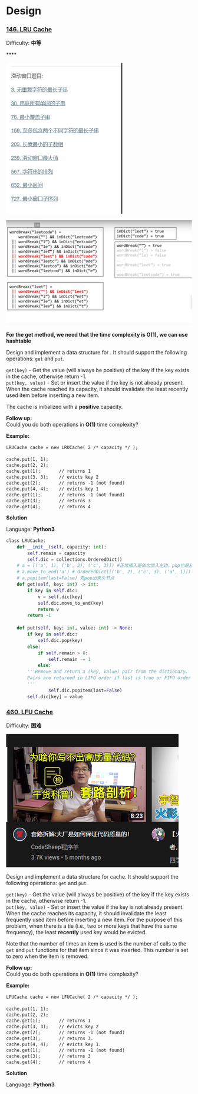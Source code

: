 # Design



### [146. LRU Cache](https://leetcode-cn.com/problems/lru-cache/)

Difficulty: **中等**

\*\*\*\*

![](../.gitbook/assets/image%20%2812%29.png)

![](../.gitbook/assets/image%20%281%29.png)

**For the get method, we need that the time complexity is O\(1\), we can use hashtable** 

Design and implement a data structure for . It should support the following operations: `get` and `put`.

`get(key)` - Get the value \(will always be positive\) of the key if the key exists in the cache, otherwise return -1.  
`put(key, value)` - Set or insert the value if the key is not already present. When the cache reached its capacity, it should invalidate the least recently used item before inserting a new item.

The cache is initialized with a **positive** capacity.

**Follow up:**  
Could you do both operations in **O\(1\)** time complexity?

**Example:**

```text
LRUCache cache = new LRUCache( 2 /* capacity */ );

cache.put(1, 1);
cache.put(2, 2);
cache.get(1);       // returns 1
cache.put(3, 3);    // evicts key 2
cache.get(2);       // returns -1 (not found)
cache.put(4, 4);    // evicts key 1
cache.get(1);       // returns -1 (not found)
cache.get(3);       // returns 3
cache.get(4);       // returns 4
```

**Solution**

Language: **Python3**

```python
​class LRUCache:
    def __init__(self, capacity: int):
        self.remain = capacity
        self.dic = collections.OrderedDict()
    # a = [('a', 1), ('b', 2), ('c', 3)]) #正常插入是依次加入左边，pop也是从左边开始，
    # a.move_to_end('a') # OrderedDict([('b', 2), ('c', 3), ('a', 1)])
    # a.popitem(last=False) 先pop出来头节点
    def get(self, key: int) -> int:
        if key in self.dic:
            v = self.dic[key]
            self.dic.move_to_end(key)
            return v 
        return -1

    def put(self, key: int, value: int) -> None:
        if key in self.dic:
            self.dic.pop(key)
        else:
            if self.remain > 0:
                self.remain -= 1
            else:
        '''Remove and return a (key, value) pair from the dictionary.
        Pairs are returned in LIFO order if last is true or FIFO order if false.
        '''
                self.dic.popitem(last=False)
        self.dic[key] = value 
```







### [460. LFU Cache](https://leetcode-cn.com/problems/lfu-cache/)

Difficulty: **困难**

![](../.gitbook/assets/image%20%288%29.png)

Design and implement a data structure for cache. It should support the following operations: `get` and `put`.

`get(key)` - Get the value \(will always be positive\) of the key if the key exists in the cache, otherwise return -1.  
`put(key, value)` - Set or insert the value if the key is not already present. When the cache reaches its capacity, it should invalidate the least frequently used item before inserting a new item. For the purpose of this problem, when there is a tie \(i.e., two or more keys that have the same frequency\), the least **recently** used key would be evicted.

Note that the number of times an item is used is the number of calls to the `get` and `put` functions for that item since it was inserted. This number is set to zero when the item is removed.

**Follow up:**  
Could you do both operations in **O\(1\)** time complexity?

**Example:**

```text
LFUCache cache = new LFUCache( 2 /* capacity */ );

cache.put(1, 1);
cache.put(2, 2);
cache.get(1);       // returns 1
cache.put(3, 3);    // evicts key 2
cache.get(2);       // returns -1 (not found)
cache.get(3);       // returns 3.
cache.put(4, 4);    // evicts key 1.
cache.get(1);       // returns -1 (not found)
cache.get(3);       // returns 3
cache.get(4);       // returns 4
```

**Solution**

Language: **Python3**

```text
​
```

